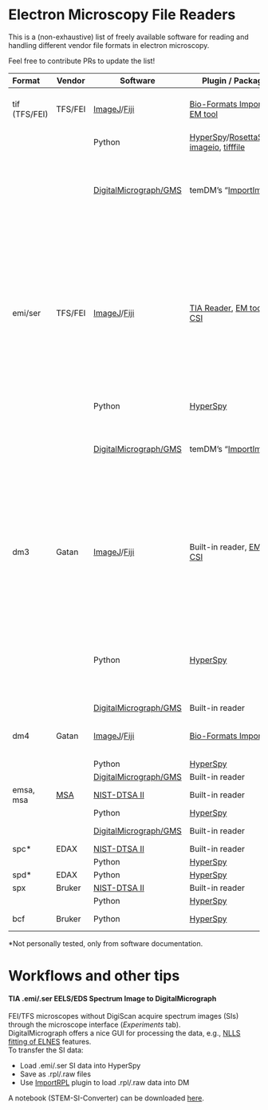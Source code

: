 # Electron Microscopy File Readers

This is a (non-exhaustive) list of freely available software for reading and handling different vendor file formats in electron microscopy.

Feel free to contribute PRs to update the list!

| Format            | Vendor          | Software                                                                                             | Plugin / Package                                                                                                                                                                                                                                                                     | Comments                                                                                                                                                                                                                     |
|:----------------- | --------------- | ---------------------------------------------------------------------------------------------------- | -------------------------------------------------------------------------------------------------------------------------------------------------------------------------------------------------------------------------------------------------------------------------- | ----------------------------------------------------------------------------------------------------------------------------------------------------------------------------------------------------------------------------:|
| tif<br/>(TFS/FEI) | TFS/FEI         | [ImageJ](https://imagej.nih.gov/ij/download.html)/[Fiji](https://fiji.sc/)                           | [Bio-Formats Importer](https://docs.openmicroscopy.org/bio-formats/5.8.2/users/imagej/installing.html), [EM tool](https://imagej.net/plugins/imbalence)                                                                                                                    | Start *Bio-Formats Importer* from the plugin menu.                                                                                                                                                                           |
|                   |                 | Python                                                                                               | [HyperSpy](http://hyperspy.org/hyperspy-doc/current/user_guide/io.html)/[RosettaSciIO](https://hyperspy.org/rosettasciio/supported_formats/tiff.html), [imageio](https://imageio.readthedocs.io/en/v2.9.0/format_fei.html), [tifffile](https://pypi.org/project/tifffile/) | tifffile examples: [1](https://stackoverflow.com/questions/54526139/extracting-scale-bar-from-tif-image-metadata-using-pil-tifftags),[2](https://stackoverflow.com/questions/72076758/adding-custom-extratags-with-tifffile) |
|                   |                 | [DigitalMicrograph/GMS](https://www.gatan.com/products/tem-analysis/gatan-microscopy-suite-software) | temDM’s “[ImportImage](https://temdm.com/open-source/)”                                                                                                                                                                                                                    | temDM: Push CTRL while starting the plugin will batch import all images in the folder.                                                                                                                                       |
| emi/ser           | TFS/FEI         | [ImageJ](https://imagej.nih.gov/ij/download.html)/[Fiji](https://fiji.sc/)                           | [TIA Reader](https://imagej.nih.gov/ij/plugins/tia-reader.html), [EM tool](https://imagej.net/plugins/imbalence), [CSI](http://spectrumimager.com/)                                                                                                                                                           | EM tool: Use "TEM .ser .dm3 folder export" to batch convert to scaled TIFF. <br/> TIA Reader: Will open multidimensional datasets, e.g. image series/spectrum images (spectra = single 1D "images"). <br/>CSI: Use for spectrum images.                                                                                                                                             |
|                   |                 | Python                                                                                               | [HyperSpy](http://hyperspy.org/hyperspy-doc/current/user_guide/io.html)                                                                                                                                                                                                    |                                                                                                                                                                                                                              |
|                   |                 | [DigitalMicrograph/GMS](https://www.gatan.com/products/tem-analysis/gatan-microscopy-suite-software) | temDM’s “[ImportImage](https://temdm.com/open-source/)”                                                                                                                                                                                                                    | temDM: Push CTRL while starting the plugin will batch import all images in the folder.                                                                                                                                       |
| dm3               | Gatan           | [ImageJ](https://imagej.nih.gov/ij/download.html)/[Fiji](https://fiji.sc/)                           | Built-in reader, [EM tool](https://imagej.net/plugins/imbalence), [CSI](http://spectrumimager.com/)                                                                                                                                                                                                           | Built-in reader: No metadata other than image scale (confirm?).<br/>EM tool: Use "TEM .ser .dm3 folder export" to batch convert to scaled TIFF.<br/>CSI: Use for spectrum images.                                                                              |
|                   |                 | Python                                                                                               | [HyperSpy](http://hyperspy.org/hyperspy-doc/current/user_guide/io.html)                                                                                                                                                                                                  |          A dm3 spectrum file can consist of multiple signals (e.g. fitted components) generated in GMS.                                                                                                                                                                                                                 |
|                   |                 | [DigitalMicrograph/GMS](https://www.gatan.com/products/tem-analysis/gatan-microscopy-suite-software) | Built-in reader                                                                                                                                                                                                                                                            |                                                                                                                                                                                                                              |
| dm4               | Gatan           | [ImageJ](https://imagej.nih.gov/ij/download.html)/[Fiji](https://fiji.sc/)                           | [Bio-Formats Importer](https://docs.openmicroscopy.org/bio-formats/5.8.2/users/imagej/installing.html)                                                                                                                                                                     | Start *Bio-Formats Importer* from the plugin menu.                                                                                                                                                                           |
|                   |                 | Python                                                                                               | [HyperSpy](http://hyperspy.org/hyperspy-doc/current/user_guide/io.html)                                                                                                                                                                                                    |                                                                                                                                                                                                                              |
|                   |                 | [DigitalMicrograph/GMS](https://www.gatan.com/products/tem-analysis/gatan-microscopy-suite-software) | Built-in reader                                                                                                                                                                                                                                                            |                                                                       |
| emsa, msa               | [MSA](https://www.microscopy.org/resources/scientific_data/) | [NIST-DTSA II](https://cstl.nist.gov/div837/837.02/epq/dtsa2/index.html)                                                                                                | Built-in reader                                                                                                                                                                                                    |
|                |  | Python                                                                                               | [HyperSpy](http://hyperspy.org/hyperspy-doc/current/user_guide/io.html)                                                                                                                                                                                                    |
|                |  | [DigitalMicrograph/GMS](https://www.gatan.com/products/tem-analysis/gatan-microscopy-suite-software)                                                                                               | Built-in reader                                                                                                                                                                                                     |  Rename .emsa files to .msa.
| spc*               | EDAX | [NIST-DTSA II](https://cstl.nist.gov/div837/837.02/epq/dtsa2/index.html)                                                                                                | Built-in reader                                                                                                                                                                                                    |
|                |  | Python                                                                                               | [HyperSpy](http://hyperspy.org/hyperspy-doc/current/user_guide/io.html#edax-team-genesis-spd-and-spc)                                                                                                                                                                                                    |
|  spd*              | EDAX | Python                                                                                               | [HyperSpy](http://hyperspy.org/hyperspy-doc/current/user_guide/io.html#edax-team-genesis-spd-and-spc)                                                                                                                                                                                                    |
| spx               | Bruker | [NIST-DTSA II](https://cstl.nist.gov/div837/837.02/epq/dtsa2/index.html)                                                                                                | Built-in reader                                                                                                                                                                                                    |
|                |  | Python                                                                                               | [HyperSpy](http://hyperspy.org/hyperspy-doc/current/user_guide/io.html#bruker-s-formats)                                                                                                                                                                                                    |
| bcf               | Bruker | Python                                                                                               | [HyperSpy](http://hyperspy.org/hyperspy-doc/current/user_guide/io.html#bruker-s-formats)                                                                                                                                                                                                    | Only EDS data, no EBSD.                                                                                                                                                                                                      |  

*Not personally tested, only from software documentation.

# Workflows and other tips

#### TIA .emi/.ser EELS/EDS Spectrum Image to DigitalMicrograph  
FEI/TFS microscopes without DigiScan acquire spectrum images (SIs) through the microscope interface (*Experiments* tab).  
DigitalMicrograph offers a nice GUI for processing the data, e.g., [NLLS fitting of ELNES](https://www.youtube.com/watch?v=bYnN0DaRMaI) features.  
To transfer the SI data:
  - Load .emi/.ser SI data into HyperSpy
  - Save as .rpl/.raw files
  - Use [ImportRPL](https://github.com/hyperspy/ImportRPL) plugin to load .rpl/.raw data into DM  

A notebook (STEM-SI-Converter) can be downloaded [here](https://publikationen.bibliothek.kit.edu/1000144208).
